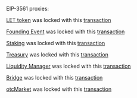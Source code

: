 EIP-3561 proxies:

[LET token](https://www.bscscan.com/address/0x3Fed9ed90E796E224eBFB0b4753c8e3d7a200388) was locked with this [transaction](https://bscscan.com/tx/)

[Founding Event](https://www.bscscan.com/address/0x363d494d32773ebf9967D63e94af505df9e4BAfF) was locked with this [transaction](https://bscscan.com/tx/)

[Staking](https://www.bscscan.com/address/0x9312EE9Cec9037AAdB7825AC1F4C001Da4548aa2) was locked with this [transaction](https://bscscan.com/tx/)

[Treasury](https://www.bscscan.com/address/0x34085144eBf6D5a142c19D3BBceD7Ae03f630fdA) was locked with this [transaction](https://bscscan.com/tx/)

[Liquidity Manager](https://www.bscscan.com/address/0x07a7Bb5395F7a136549c279c65D78B1Cc1e6504E) was locked with this [transaction](https://www.bscscan.com/tx/)

[Bridge](https://www.bscscan.com/address/0xAD0f74C9004a623F9a89cD45849fb41a7364f5B3) was locked with this [transaction](https://www.bscscan.com/tx/)

[otcMarket](https://www.bscscan.com/address/0x6b9Bfc05B0D19dE2fcD880a40f6401Df2Ae7c1FD) was locked with this [transaction](https://www.bscscan.com/tx/)

